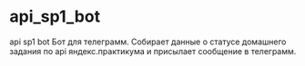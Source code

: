 # api_sp1_bot
api sp1 bot
Бот для телеграмм. Собирает данные о статусе домашнего задания по api яндекс.практикума и присылает сообщение в телеграмм.
